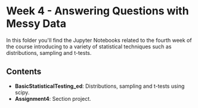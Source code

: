 # Week 4 - Answering Questions with Messy Data

In this folder you'll find the Jupyter Notebooks related to the fourth week of the course introducing to a variety of statistical techniques such as distributions, sampling and t-tests.

## Contents
- **BasicStatisticalTesting_ed**: Distributions, sampling and t-tests using scipy.
- **Assignment4**: Section project.

